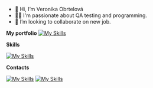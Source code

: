 - 👋 Hi, I’m Veronika Obrtelová
- 👩‍💻 I'm passionate about QA testing and programming.
- 💞️ I’m looking to collaborate on new job.

**My portfolio**
[![My Skills](https://skillicons.dev/icons?i=globe)](https://veronika181.github.io/Veronika_portfolio_website.github.io/)

**Skills**

[![My Skills](https://skillicons.dev/icons?i=github,visualstudio,python,selenium,html,css,js)](https://skillicons.dev)

**Contacts**

[![My Skills](https://skillicons.dev/icons?i=linkedin)](https://www.linkedin.com/in/veronika-obrtelov%C3%A1/)
[![My Skills](https://skillicons.dev/icons?i=gmail)](https://mail.google.com/mail/?view=cm&fs=1&to=veronika.obrtelova181@gmail.com)



